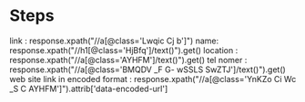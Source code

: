 # Steps
link : response.xpath("//a[@class='Lwqic Cj b']")
name: response.xpath("//h1[@class='HjBfq']/text()").get()
location : response.xpath("//a[@class='AYHFM']/text()").get()
tel nomer : response.xpath("//a[@class='BMQDV _F G- wSSLS SwZTJ']/text()").get()
web site link in encoded format : response.xpath("//a[@class='YnKZo Ci Wc _S C AYHFM']").attrib['data-encoded-url']
